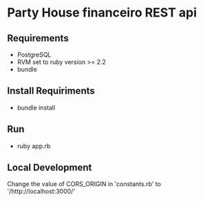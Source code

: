 # Party House financeiro REST api

## Requirements
  - PostgreSQL
  - RVM set to ruby version >= 2.2
  - bundle

## Install Requiriments
  - bundle install

## Run
  - ruby app.rb

## Local Development
  Change the value of CORS_ORIGIN in 'constants.rb' to '/http:\/\/localhost:3000/'
